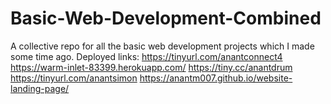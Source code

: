 # Basic-Web-Development-Combined
A collective repo for all the basic web development projects which I made some time ago.
Deployed links:
https://tinyurl.com/anantconnect4
https://warm-inlet-83399.herokuapp.com/
https://tiny.cc/anantdrum
https://tinyurl.com/anantsimon
https://anantm007.github.io/website-landing-page/
